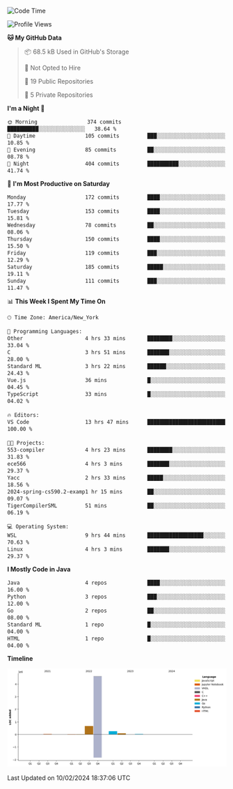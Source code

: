 <!--START_SECTION:waka-->
![Code Time](http://img.shields.io/badge/Code%20Time-34%20hrs%2045%20mins-blue)

![Profile Views](http://img.shields.io/badge/Profile%20Views-7-blue)

**🐱 My GitHub Data** 

> 📦 68.5 kB Used in GitHub's Storage 
 > 
> 🚫 Not Opted to Hire
 > 
> 📜 19 Public Repositories 
 > 
> 🔑 5 Private Repositories 
 > 
**I'm a Night 🦉** 

```text
🌞 Morning                374 commits         ██████████░░░░░░░░░░░░░░░   38.64 % 
🌆 Daytime                105 commits         ███░░░░░░░░░░░░░░░░░░░░░░   10.85 % 
🌃 Evening                85 commits          ██░░░░░░░░░░░░░░░░░░░░░░░   08.78 % 
🌙 Night                  404 commits         ██████████░░░░░░░░░░░░░░░   41.74 % 
```
📅 **I'm Most Productive on Saturday** 

```text
Monday                   172 commits         ████░░░░░░░░░░░░░░░░░░░░░   17.77 % 
Tuesday                  153 commits         ████░░░░░░░░░░░░░░░░░░░░░   15.81 % 
Wednesday                78 commits          ██░░░░░░░░░░░░░░░░░░░░░░░   08.06 % 
Thursday                 150 commits         ████░░░░░░░░░░░░░░░░░░░░░   15.50 % 
Friday                   119 commits         ███░░░░░░░░░░░░░░░░░░░░░░   12.29 % 
Saturday                 185 commits         █████░░░░░░░░░░░░░░░░░░░░   19.11 % 
Sunday                   111 commits         ███░░░░░░░░░░░░░░░░░░░░░░   11.47 % 
```


📊 **This Week I Spent My Time On** 

```text
🕑︎ Time Zone: America/New_York

💬 Programming Languages: 
Other                    4 hrs 33 mins       ████████░░░░░░░░░░░░░░░░░   33.04 % 
C                        3 hrs 51 mins       ███████░░░░░░░░░░░░░░░░░░   28.00 % 
Standard ML              3 hrs 22 mins       ██████░░░░░░░░░░░░░░░░░░░   24.43 % 
Vue.js                   36 mins             █░░░░░░░░░░░░░░░░░░░░░░░░   04.45 % 
TypeScript               33 mins             █░░░░░░░░░░░░░░░░░░░░░░░░   04.02 % 

🔥 Editors: 
VS Code                  13 hrs 47 mins      █████████████████████████   100.00 % 

🐱‍💻 Projects: 
553-compiler             4 hrs 23 mins       ████████░░░░░░░░░░░░░░░░░   31.83 % 
ece566                   4 hrs 3 mins        ███████░░░░░░░░░░░░░░░░░░   29.37 % 
Yacc                     2 hrs 33 mins       █████░░░░░░░░░░░░░░░░░░░░   18.56 % 
2024-spring-cs590.2-examp1 hr 15 mins        ██░░░░░░░░░░░░░░░░░░░░░░░   09.07 % 
TigerCompilerSML         51 mins             ██░░░░░░░░░░░░░░░░░░░░░░░   06.19 % 

💻 Operating System: 
WSL                      9 hrs 44 mins       ██████████████████░░░░░░░   70.63 % 
Linux                    4 hrs 3 mins        ███████░░░░░░░░░░░░░░░░░░   29.37 % 
```

**I Mostly Code in Java** 

```text
Java                     4 repos             ████░░░░░░░░░░░░░░░░░░░░░   16.00 % 
Python                   3 repos             ███░░░░░░░░░░░░░░░░░░░░░░   12.00 % 
Go                       2 repos             ██░░░░░░░░░░░░░░░░░░░░░░░   08.00 % 
Standard ML              1 repo              █░░░░░░░░░░░░░░░░░░░░░░░░   04.00 % 
HTML                     1 repo              █░░░░░░░░░░░░░░░░░░░░░░░░   04.00 % 
```



**Timeline**

![Lines of Code chart](https://raw.githubusercontent.com/fqzz2000/fqzz2000/main/assets/bar_graph.png)


 Last Updated on 10/02/2024 18:37:06 UTC
<!--END_SECTION:waka-->
